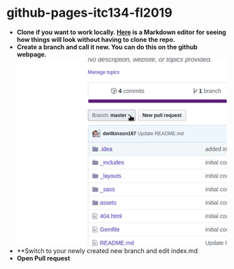 # github-pages-itc134-fl2019


* **Clone if you want to work locally. [Here](https://jbt.github.io/markdown-editor/) is a Markdown editor for seeing how things will look without having to clone the repo.**
* **Create a branch and call it new. You can do this on the github webpage.** 
![](new-branch.gif)
* **Switch to your newly created new branch and edit index.md
* **Open Pull request**

